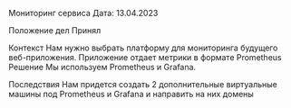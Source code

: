 Мониторинг сервиса
Дата: 13.04.2023

Положение дел
Принял

Контекст
Нам нужно выбрать платформу для мониторинга будущего веб-приложения.
Приложение отдает метрики в формате Prometheus
Решение
Мы используем Prometheus и Grafana.

Последствия
Нам придется создать 2 дополнительные виртуальные машины под Prometheus и Grafana и направить на них домены
